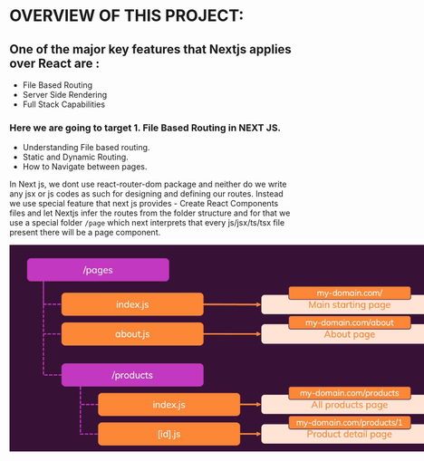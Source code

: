 # OVERVIEW OF THIS PROJECT:

## One of the major key features that Nextjs applies over React are :

<ul>
    <li> File Based Routing</li>
    <li> Server Side Rendering </li>
    <li> Full Stack Capabilities</li>
</ul>

### Here we are going to target 1. File Based Routing in NEXT JS.

- Understanding File based routing.
- Static and Dynamic Routing.
- How to Navigate between pages.

In Next js, we dont use react-router-dom package and neither do we write any jsx or js codes as such for designing and defining our routes.
Instead we use special feature that next js provides - Create React Components files and let Nextjs infer the routes from the folder structure and for that we use a special folder `/page` which next interprets that every js/jsx/ts/tsx file present there will be a page component.

<!-- <img src="../nextjs-course-code/media/filestructure-filebasedrouting.png" alt="" /> -->
<div style="width:800px; height:450px ">

![File structure :](media/file%20structure%20-%20file%20based%20routing.png)

</div>
